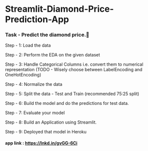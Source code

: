 # Streamlit-Diamond-Price-Prediction-App



### Task - Predict the diamond price.💎


Step - 1: Load the data

Step - 2: Perform the EDA on the given dataset

Step - 3: Handle Categorical Columns i.e. convert them to numerical representation (TODO - Wisely choose between LabelEncoding and OneHotEncoding)

Step - 4: Normalize the data

Step - 5: Split the data - Test and Train (recommended 75:25 split)

Step - 6: Build the model and do the predictions for test data.

Step - 7: Evaluate your model

Step - 8: Build an Application using Streamlit.

Step - 9: Deployed that model in Heroku


#### app link : https://lnkd.in/gvGG-6Ci
